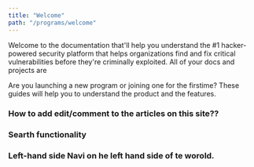 ```yaml
---
title: "Welcome"
path: "/programs/welcome"
---
```


Welcome to the documentation that'll help you understand the #1 hacker-powered security platform that helps organizations find and fix critical vulnerabilities before they're criminally exploited. All of your docs and projects are 

Are you launching a new program or joining one for the firstime? These guides will help you to understand the product and the features. 

### How to add edit/comment to the articles on this site??

### Searth functionality

### Left-hand side Navi on he left hand side of te worold. 
